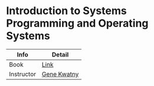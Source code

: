 # Introduction to Systems Programming and Operating Systems
| Info       | Detail                                          |
| ---------- | ----------------------------------------------- |
| Book       | [Link](https://pages.cs.wisc.edu/~remzi/OSTEP/) | 
| Instructor | [Gene Kwatny](mailto:gkwatny@temple.edu)        |
